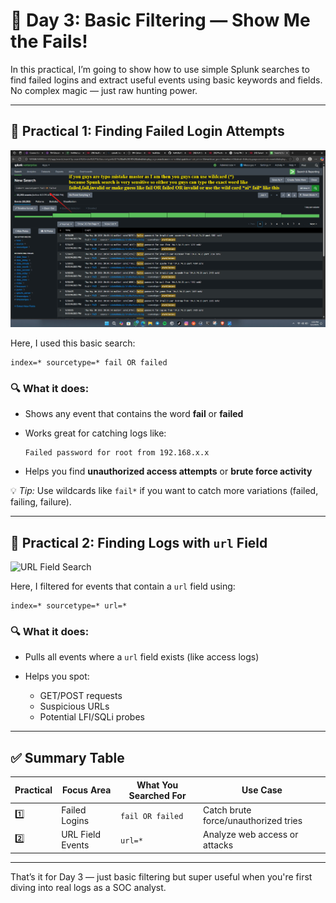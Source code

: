 
# 📅 Day 3: Basic Filtering — Show Me the Fails!

In this practical, I’m going to show how to use simple Splunk searches to find failed logins and extract useful events using basic keywords and fields. No complex magic — just raw hunting power.

---

## 📸 Practical 1: Finding Failed Login Attempts

![Failed Logins](https://github.com/Iamfazi1/Portfolio/blob/main/60%20Days%20of%20SOC%20Challenge%20/img%20folder/image%20(8).png)

Here, I used this basic search:
```spl
index=* sourcetype=* fail OR failed
````

### 🔍 What it does:

* Shows any event that contains the word **fail** or **failed**
* Works great for catching logs like:

  ```
  Failed password for root from 192.168.x.x
  ```
* Helps you find **unauthorized access attempts** or **brute force activity**

💡 *Tip:* Use wildcards like `fail*` if you want to catch more variations (failed, failing, failure).

---

## 📸 Practical 2: Finding Logs with `url` Field

![URL Field Search](https://github.com/Iamfazi1/Portfolio/blob/main/60%20Days%20of%20SOC%20Challenge%20/img%20folder/image%20\(9\).png)

Here, I filtered for events that contain a `url` field using:

```spl
index=* sourcetype=* url=*
```

### 🔍 What it does:

* Pulls all events where a `url` field exists (like access logs)
* Helps you spot:

  * GET/POST requests
  * Suspicious URLs
  * Potential LFI/SQLi probes

---

## ✅ Summary Table

| Practical | Focus Area       | What You Searched For | Use Case                             |
| --------- | ---------------- | --------------------- | ------------------------------------ |
| 1️⃣       | Failed Logins    | `fail OR failed`      | Catch brute force/unauthorized tries |
| 2️⃣       | URL Field Events | `url=*`               | Analyze web access or attacks        |

---

That’s it for Day 3 — just basic filtering but super useful when you're first diving into real logs as a SOC analyst.

```


